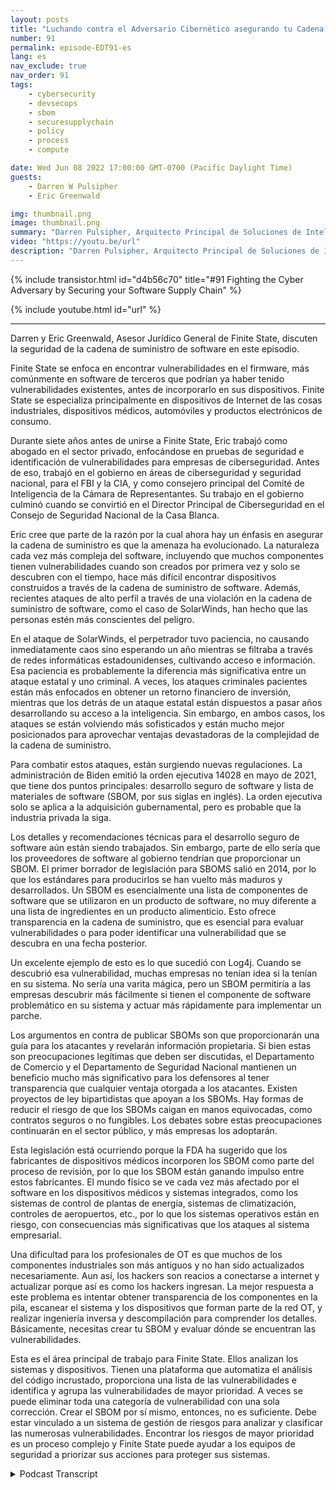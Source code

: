 ```yaml
---
layout: posts
title: "Luchando contra el Adversario Cibernético asegurando tu Cadena de Suministro de Software."
number: 91
permalink: episode-EDT91-es
lang: es
nav_exclude: true
nav_order: 91
tags:
    - cybersecurity
    - devsecops
    - sbom
    - securesupplychain
    - policy
    - process
    - compute

date: Wed Jun 08 2022 17:00:00 GMT-0700 (Pacific Daylight Time)
guests:
    - Darren W Pulsipher
    - Eric Greenwald

img: thumbnail.png
image: thumbnail.png
summary: "Darren Pulsipher, Arquitecto Principal de Soluciones de Intel, y Eric Greenwald, Consejero General de Finite State, hablan sobre asegurar la cadena de suministro de software."
video: "https://youtu.be/url"
description: "Darren Pulsipher, Arquitecto Principal de Soluciones de Intel, y Eric Greenwald, Consejero General de Finite State, hablan sobre asegurar la cadena de suministro de software."
---
```


<div>
{% include transistor.html id="d4b56c70" title="#91 Fighting the Cyber Adversary by Securing your Software Supply Chain" %}

{% include youtube.html id="url" %}
</div>

---

Darren y Eric Greenwald, Asesor Jurídico General de Finite State, discuten la seguridad de la cadena de suministro de software en este episodio.

Finite State se enfoca en encontrar vulnerabilidades en el firmware, más comúnmente en software de terceros que podrían ya haber tenido vulnerabilidades existentes, antes de incorporarlo en sus dispositivos. Finite State se especializa principalmente en dispositivos de Internet de las cosas industriales, dispositivos médicos, automóviles y productos electrónicos de consumo.

Durante siete años antes de unirse a Finite State, Eric trabajó como abogado en el sector privado, enfocándose en pruebas de seguridad e identificación de vulnerabilidades para empresas de ciberseguridad. Antes de eso, trabajó en el gobierno en áreas de ciberseguridad y seguridad nacional, para el FBI y la CIA, y como consejero principal del Comité de Inteligencia de la Cámara de Representantes. Su trabajo en el gobierno culminó cuando se convirtió en el Director Principal de Ciberseguridad en el Consejo de Seguridad Nacional de la Casa Blanca.

Eric cree que parte de la razón por la cual ahora hay un énfasis en asegurar la cadena de suministro es que la amenaza ha evolucionado. La naturaleza cada vez más compleja del software, incluyendo que muchos componentes tienen vulnerabilidades cuando son creados por primera vez y solo se descubren con el tiempo, hace más difícil encontrar dispositivos construidos a través de la cadena de suministro de software. Además, recientes ataques de alto perfil a través de una violación en la cadena de suministro de software, como el caso de SolarWinds, han hecho que las personas estén más conscientes del peligro.

En el ataque de SolarWinds, el perpetrador tuvo paciencia, no causando inmediatamente caos sino esperando un año mientras se filtraba a través de redes informáticas estadounidenses, cultivando acceso e información. Esa paciencia es probablemente la diferencia más significativa entre un ataque estatal y uno criminal. A veces, los ataques criminales pacientes están más enfocados en obtener un retorno financiero de inversión, mientras que los detrás de un ataque estatal están dispuestos a pasar años desarrollando su acceso a la inteligencia. Sin embargo, en ambos casos, los ataques se están volviendo más sofisticados y están mucho mejor posicionados para aprovechar ventajas devastadoras de la complejidad de la cadena de suministro.

Para combatir estos ataques, están surgiendo nuevas regulaciones. La administración de Biden emitió la orden ejecutiva 14028 en mayo de 2021, que tiene dos puntos principales: desarrollo seguro de software y lista de materiales de software (SBOM, por sus siglas en inglés). La orden ejecutiva solo se aplica a la adquisición gubernamental, pero es probable que la industria privada la siga.

Los detalles y recomendaciones técnicas para el desarrollo seguro de software aún están siendo trabajados. Sin embargo, parte de ello sería que los proveedores de software al gobierno tendrían que proporcionar un SBOM. El primer borrador de legislación para SBOMS salió en 2014, por lo que los estándares para producirlos se han vuelto más maduros y desarrollados. Un SBOM es esencialmente una lista de componentes de software que se utilizaron en un producto de software, no muy diferente a una lista de ingredientes en un producto alimenticio. Esto ofrece transparencia en la cadena de suministro, que es esencial para evaluar vulnerabilidades o para poder identificar una vulnerabilidad que se descubra en una fecha posterior.

Un excelente ejemplo de esto es lo que sucedió con Log4j. Cuando se descubrió esa vulnerabilidad, muchas empresas no tenían idea si la tenían en su sistema. No sería una varita mágica, pero un SBOM permitiría a las empresas descubrir más fácilmente si tienen el componente de software problemático en su sistema y actuar más rápidamente para implementar un parche.

Los argumentos en contra de publicar SBOMs son que proporcionarán una guía para los atacantes y revelarán información propietaria. Si bien estas son preocupaciones legítimas que deben ser discutidas, el Departamento de Comercio y el Departamento de Seguridad Nacional mantienen un beneficio mucho más significativo para los defensores al tener transparencia que cualquier ventaja otorgada a los atacantes. Existen proyectos de ley bipartidistas que apoyan a los SBOMs. Hay formas de reducir el riesgo de que los SBOMs caigan en manos equivocadas, como contratos seguros o no fungibles. Los debates sobre estas preocupaciones continuarán en el sector público, y más empresas los adoptarán.

Esta legislación está ocurriendo porque la FDA ha sugerido que los fabricantes de dispositivos médicos incorporen los SBOM como parte del proceso de revisión, por lo que los SBOM están ganando impulso entre estos fabricantes. El mundo físico se ve cada vez más afectado por el software en los dispositivos médicos y sistemas integrados, como los sistemas de control de plantas de energía, sistemas de climatización, controles de aeropuertos, etc., por lo que los sistemas operativos están en riesgo, con consecuencias más significativas que los ataques al sistema empresarial.

Una dificultad para los profesionales de OT es que muchos de los componentes industriales son más antiguos y no han sido actualizados necesariamente. Aun así, los hackers son reacios a conectarse a internet y actualizar porque así es como los hackers ingresan. La mejor respuesta a este problema es intentar obtener transparencia de los componentes en la pila, escanear el sistema y los dispositivos que forman parte de la red OT, y realizar ingeniería inversa y descompilación para comprender los detalles. Básicamente, necesitas crear tu SBOM y evaluar dónde se encuentran las vulnerabilidades.

Esta es el área principal de trabajo para Finite State. Ellos analizan los sistemas y dispositivos. Tienen una plataforma que automatiza el análisis del código incrustado, proporciona una lista de las vulnerabilidades e identifica y agrupa las vulnerabilidades de mayor prioridad. A veces se puede eliminar toda una categoría de vulnerabilidad con una sola corrección. Crear el SBOM por sí mismo, entonces, no es suficiente. Debe estar vinculado a un sistema de gestión de riesgos para analizar y clasificar las numerosas vulnerabilidades. Encontrar los riesgos de mayor prioridad es un proceso complejo y Finite State puede ayudar a los equipos de seguridad a priorizar sus acciones para proteger sus sistemas.



<details>
<summary> Podcast Transcript </summary>

<p></p>

</details>
